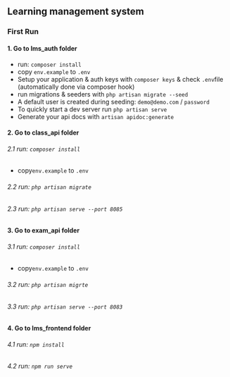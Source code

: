 ## Learning management system 

### First Run

#### 1. Go to lms_auth folder
- run: `composer install`
- copy `env.example` to `.env`
- Setup your application & auth keys with `composer keys` & check `.env`file (automatically done via composer hook)
- run migrations & seeders with `php artisan migrate --seed`
- A default user is created during seeding: `demo@demo.com` / `password`
- To quickly start a dev server run `php artisan serve`
- Generate your api docs with `artisan apidoc:generate`



#### 2. Go to class_api folder
###### 2.1  run: `composer install`
- copy`env.example` to `.env`
###### 2.2  run: `php artisan migrate`
###### 2.3  run: `php artisan serve --port 8085`


#### 3. Go to exam_api folder
###### 3.1  run: `composer install`
- copy`env.example` to `.env`
###### 3.2  run: `php artisan migrte`
###### 3.3  run: `php artisan serve --port 8083`


#### 4. Go to lms_frontend folder
###### 4.1  run: `npm install`
###### 4.2  run: `npm run serve`
